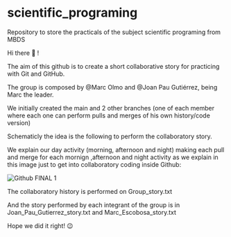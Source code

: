 # scientific_programing
Repository to store the practicals of the subject scientific programing from MBDS

Hi there 👋 !


The aim of this github is to create a short collaborative story for practicing with Git and GitHub. 

The group is composed by @Marc Olmo and @Joan Pau Gutiérrez, being Marc the leader.

We initially created the main and 2 other branches (one of each member where each one can perform pulls and merges of his own history/code version)

Schematicly the idea is the following to perform the collaboratory story.

We explain our day activity (morning, afternoon and night) making each pull and merge for each mornign ,afternoon and night activity as we explain in this image just to get into collaboratory coding inside Github:

![Github FINAL 1](https://user-images.githubusercontent.com/59457964/196644656-1596132e-6bf8-42ba-94f4-b8f560400410.png)

The collaboratory history is performed on Group_story.txt

And the story performed by each integrant of the group is in Joan_Pau_Gutierrez_story.txt and Marc_Escobosa_story.txt

Hope we did it right! 😉

